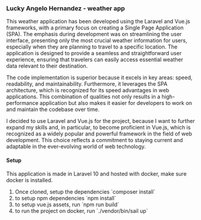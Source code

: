 <h3>Lucky Angelo Hernandez - weather app</h3>

<p>
This weather application has been developed using the Laravel and Vue.js frameworks, with a primary focus on creating a Single Page Application (SPA). The emphasis during development was on streamlining the user interface, presenting only the most crucial weather information for users, especially when they are planning to travel to a specific location. The application is designed to provide a seamless and straightforward user experience, ensuring that travelers can easily access essential weather data relevant to their destination.
</p>
<p>
The code implementation is superior because it excels in key areas: speed, readability, and maintainability. Furthermore, it leverages the SPA architecture, which is recognized for its speed advantages in web applications. This combination of qualities not only results in a high-performance application but also makes it easier for developers to work on and maintain the codebase over time.
</p>
<p>
I decided to use Laravel and Vue.js for the project, because I want to further expand my skills and, in particular, to become proficient in Vue.js, which is recognized as a widely popular and powerful framework in the field of web development. This choice reflects a commitment to staying current and adaptable in the ever-evolving world of web technology.
</p>
<h4>
    Setup
</h4>
<p>
    This application is made in Laravel 10 and hosted with docker, make sure docker is installed.
</p>
<ol>
    <li>Once cloned, setup the dependencies        `composer install`</li>
    <li>to setup npm dependencies        `npm install`</li>
    <li>to setup vue.js assets, run        `npm run build`</li>
    <li>to run the project on docker, run        `./vendor/bin/sail up`</li>
</ol>
